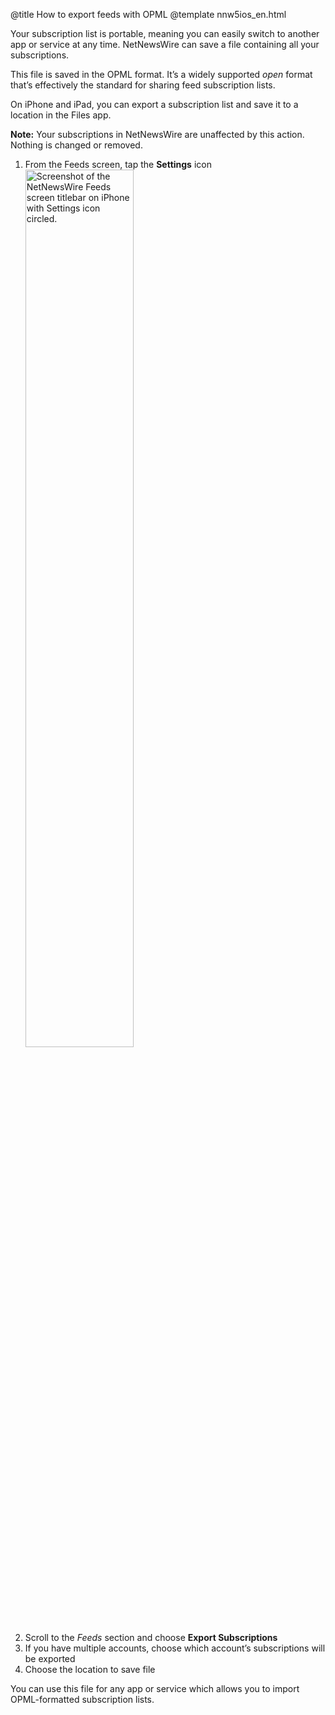 @title How to export feeds with OPML
@template nnw5ios_en.html

Your subscription list is portable, meaning you can easily switch to another app or service at any time. NetNewsWire can save a file containing all your subscriptions.

This file is saved in the OPML format. It’s a widely supported *open* format that’s effectively the standard for sharing feed subscription lists.

On iPhone and iPad, you can export a subscription list and save it to a location in the Files app.

**Note:** Your subscriptions in NetNewsWire are unaffected by this action. Nothing is changed or removed.

1. From the Feeds screen, tap the **Settings** icon
<img src="../../../images/ios-en-settings_icon.png"
     alt="Screenshot of the NetNewsWire Feeds screen titlebar on iPhone with Settings icon circled."
     class="centeredImage shadowedBox listImage"
     style="width: 60%;">
2. Scroll to the *Feeds* section and choose **Export Subscriptions**
3. If you have multiple accounts, choose which account’s subscriptions will be exported
4. Choose the location to save file

You can use this file for any app or service which allows you to import OPML-formatted subscription lists.
